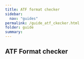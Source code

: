 ```yaml
---
title: ATF format checker
sidebar:
  nav: "guides"
permalink: /guide_atf_ckecker.html
folder: guide
summary: 
---
```


## ATF Format checker

